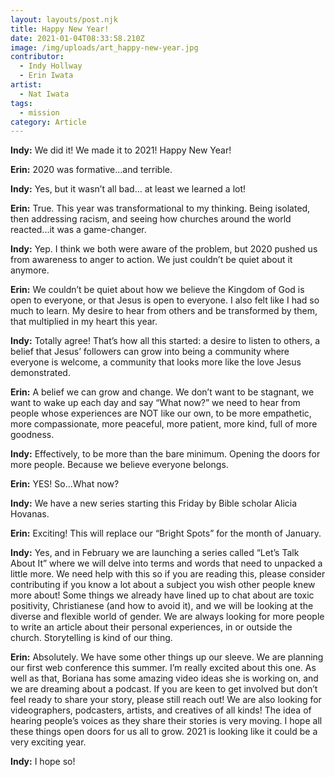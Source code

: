 ```yaml
---
layout: layouts/post.njk
title: Happy New Year!
date: 2021-01-04T08:33:58.210Z
image: /img/uploads/art_happy-new-year.jpg
contributor:
  - Indy Hollway
  - Erin Iwata
artist:
  - Nat Iwata
tags:
  - mission
category: Article
---
```

**Indy:** We did it! We made it to 2021! Happy New Year!

**Erin:** 2020 was formative...and terrible. 

**Indy:** Yes, but it wasn’t all bad… at least we learned a lot! 

**Erin:** True. This year was transformational to my thinking. Being isolated, then addressing racism, and seeing how churches around the world reacted...it was a game-changer. 

**Indy:** Yep. I think we both were aware of the problem, but 2020 pushed us from awareness to anger to action. We just couldn’t be quiet about it anymore. 

**Erin:** We couldn’t be quiet about how we believe the Kingdom of God is open to everyone, or that Jesus is open to everyone. I also felt like I had so much to learn. My desire to hear from others and be transformed by them, that multiplied in my heart this year. 

**Indy:** Totally agree! That’s how all this started: a desire to listen to others, a belief that Jesus’ followers can grow into being a community where everyone is welcome, a community that looks more like the love Jesus demonstrated. 

**Erin:** A belief we can grow and change. We don’t want to be stagnant, we want to wake up each day and say “What now?” we need to hear from people whose experiences are NOT like our own, to be more empathetic, more compassionate, more peaceful, more patient, more kind, full of more goodness.

**Indy:** Effectively, to be more than the bare minimum. Opening the doors for more people. Because we believe everyone belongs. 

**Erin:** YES! So...What now?

**Indy:** We have a new series starting this Friday by Bible scholar Alicia Hovanas. 

**Erin:** Exciting! This will replace our “Bright Spots” for the month of January. 

**Indy:** Yes, and in February we are launching a series called “Let’s Talk About It” where we will delve into terms and words that need to unpacked a little more. We need help with this so if you are reading this, please consider contributing if you know a lot about a subject you wish other people knew more about! Some things we already have lined up to chat about are toxic positivity, Christianese (and how to avoid it), and we will be looking at the diverse and flexible world of gender. We are always looking for more people to write an article about their personal experiences, in or outside the church. Storytelling is kind of our thing. 

**Erin:** Absolutely. We have some other things up our sleeve. We are planning our first web conference this summer. I’m really excited about this one. As well as that, Boriana has some amazing video ideas she is working on, and we are dreaming about a podcast. If you are keen to get involved but don’t feel ready to share your story, please still reach out! We are also looking for videographers, podcasters, artists, and creatives of all kinds!  The idea of hearing people’s voices as they share their stories is very moving. I hope all these things open doors for us all to grow.  2021 is looking like it could be a very exciting year. 

**Indy:** I hope so!